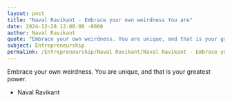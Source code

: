 ```yaml
---
layout: post
title: "Naval Ravikant - Embrace your own weirdness You are"
date: 2024-12-28 12:00:00 -0000
author: Naval Ravikant
quote: "Embrace your own weirdness. You are unique, and that is your greatest power."
subject: Entrepreneurship
permalink: /Entrepreneurship/Naval Ravikant/Naval Ravikant - Embrace your own weirdness You are
---
```


Embrace your own weirdness. You are unique, and that is your greatest power.

- Naval Ravikant
